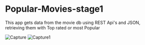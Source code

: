 # Popular-Movies-stage1
This app gets data from the movie db using REST Api's and JSON,
retrieving them with Top rated or most Popular


![Capture](https://user-images.githubusercontent.com/45319166/67150190-88858e80-f2b4-11e9-8811-685266775c59.PNG)
![Capture1](https://user-images.githubusercontent.com/45319166/67150161-36dd0400-f2b4-11e9-8805-a08f48ef3df2.PNG)


